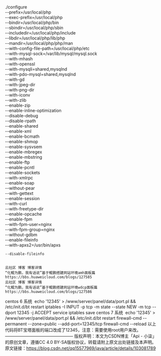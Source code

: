 ./configure \
    --prefix=/usr/local/php \
    --exec-prefix=/usr/local/php \
    --bindir=/usr/local/php/bin \
    --sbindir=/usr/local/php/sbin \
    --includedir=/usr/local/php/include \
    --libdir=/usr/local/php/lib/php \
    --mandir=/usr/local/php/php/man \
    --with-config-file-path=/usr/local/php/etc \
    --with-mysql-sock=/var/lib/mysql/mysql.sock \
    --with-mhash \
    --with-openssl \
    --with-mysqli=shared,mysqlnd \
    --with-pdo-mysql=shared,mysqlnd \
    --with-gd \
    --with-jpeg-dir \
    --with-png-dir \
    --with-iconv \
    --with-zlib \
    --enable-zip \
    --enable-inline-optimization \
    --disable-debug \
    --disable-rpath \
    --enable-shared \
    --enable-xml \
    --enable-bcmath \
    --enable-shmop \
    --enable-sysvsem \
    --enable-mbregex \
    --enable-mbstring \
    --enable-ftp \
    --enable-pcntl \
    --enable-sockets \
    --with-xmlrpc \
    --enable-soap \
    --without-pear \
    --with-gettext \
    --enable-session \
    --with-curl \
    --with-freetype-dir \
    --enable-opcache \
    --enable-fpm \
    --with-fpm-user=nginx \
    --with-fpm-group=nginx \
    --without-gdbm \
    --enable-fileinfo \
    --with-apxs2=/usr/bin/apxs

    --disable-fileinfo
    
    
    云社区 博客 博客详情
    “化鲲为鹏，我有话说”基于鲲鹏搭建网站环境amh面板篇 https://bbs.huaweicloud.com/blogs/127585
    云社区 博客 博客详情
    “化鲲为鹏，我有话说”基于鲲鹏搭建网站环境wdcp面板篇 https://bbs.huaweicloud.com/blogs/127586
    
centos 6 系统 
    echo '12345' > /www/server/panel/data/port.pl && /etc/init.d/bt restart
    iptables -I INPUT -p tcp -m state --state NEW -m tcp --dport 12345 -j ACCEPT
    service iptables save
    centos 7 系统 
    echo '12345' > /www/server/panel/data/port.pl && /etc/init.d/bt restart
    firewall-cmd --permanent --zone=public --add-port=12345/tcp
    firewall-cmd --reload
    以上代码将BT宝塔面板的端口改成了12345，注意：需要使用root用户来改。
    ————————————————
    版权声明：本文为CSDN博主「Api - 小柒」的原创文章，遵循CC 4.0 BY-SA版权协议，转载请附上原文出处链接及本声明。
    原文链接：https://blog.csdn.net/qq15577969/java/article/details/103081789
